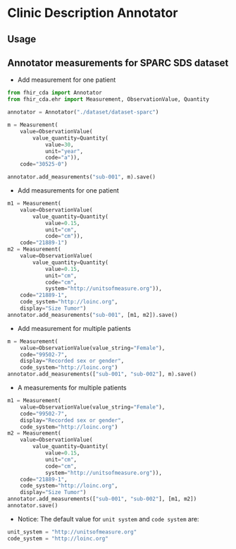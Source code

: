 # Clinic Description Annotator

## Usage

## Annotator measurements for SPARC SDS dataset

- Add measurement for one patient
```py
from fhir_cda import Annotator
from fhir_cda.ehr import Measurement, ObservationValue, Quantity

annotator = Annotator("./dataset/dataset-sparc")

m = Measurement(
    value=ObservationValue(
        value_quantity=Quantity(
            value=30, 
            unit="year",
            code="a")),
    code="30525-0")

annotator.add_measurements("sub-001", m).save()
```
- Add measurements for one patient
```py
m1 = Measurement(
    value=ObservationValue(
        value_quantity=Quantity(
            value=0.15, 
            unit="cm", 
            code="cm")),
    code="21889-1")
m2 = Measurement(
    value=ObservationValue(
        value_quantity=Quantity(
            value=0.15, 
            unit="cm", 
            code="cm", 
            system="http://unitsofmeasure.org")),
    code="21889-1", 
    code_system="http://loinc.org", 
    display="Size Tumor")
annotator.add_measurements("sub-001", [m1, m2]).save()
```

- Add measurement for multiple patients
```py
m = Measurement(
    value=ObservationValue(value_string="Female"),
    code="99502-7", 
    display="Recorded sex or gender", 
    code_system="http://loinc.org")
annotator.add_measurements(["sub-001", "sub-002"], m).save()
```

- A measurements for multiple patients

```py
m1 = Measurement(
    value=ObservationValue(value_string="Female"),
    code="99502-7", 
    display="Recorded sex or gender", 
    code_system="http://loinc.org")
m2 = Measurement(
    value=ObservationValue(
        value_quantity=Quantity(
            value=0.15, 
            unit="cm", 
            code="cm", 
            system="http://unitsofmeasure.org")),
    code="21889-1", 
    code_system="http://loinc.org", 
    display="Size Tumor")
annotator.add_measurements(["sub-001", "sub-002"], [m1, m2])
annotator.save()
```
- Notice: The default value for `unit system` and `code system` are:
```python
unit_system = "http://unitsofmeasure.org"
code_system = "http://loinc.org"
```